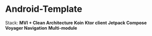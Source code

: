 # Android-Template
Stack: 
**MVI + Clean Architecture**
**Koin**
**Ktor client**
**Jetpack Compose**
**Voyager Navigation**
**Multi-module**
